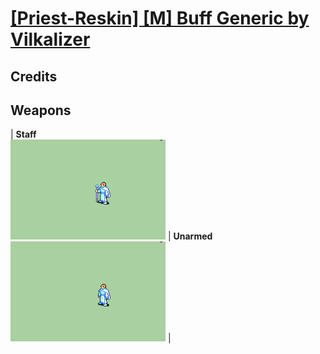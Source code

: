 # [\[Priest-Reskin\] \[M\] Buff Generic by Vilkalizer](./)
## Credits



## Weapons

| <b>Staff</b><br/><img alt="Staff animation" src="./7.%20Staff%20(Buff%20Generic%20Priest)/Staff.gif"/> | <b>Unarmed</b><br/><img alt="Unarmed animation" src="./8.%20Unarmed%20(Buff%20Generic%20Priest)/Unarmed.gif"/> |
